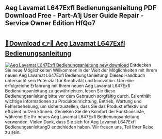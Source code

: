 ## Aeg Lavamat L647Exfl Bedienungsanleitung PDF Download Free - Part-A1j User Guide Repair - Service Owner Edition HfQo7

# <h2><a href="http://df587h5.blite.top/?on=Aeg+Lavamat+L647Exfl+Bedienungsanleitung">🔗Download 👉🔴 Aeg Lavamat L647Exfl Bedienungsanleitung</a></h2>

[![Aeg Lavamat L647Exfl Bedienungsanleitung new download](https://i.imgur.com/lujVjoI.png)](http://df587h5.blite.top/?on=Aeg+Lavamat+L647Exfl+Bedienungsanleitung)
Entdecken Sie neue Möglichkeiten Willkommen in der Welt der Möglichkeiten mit Ihrem neuen Aeg Lavamat L647Exfl Bedienungsanleitung! Dieses Handbuch untersucht sein Potenzial für Kreativität und Innovation. Um eine erfolgreiche Erfahrung mit Ihrem neuen Aeg Lavamat L647Exfl Bedienungsanleitung zu gewährleisten, lesen Sie diese Bedienungsanleitung bitte vor dem Gebrauch sorgfältig durch. Es enthält wichtige Informationen zu Produkteinrichtung, Betrieb, Wartung und Fehlerbehebung, um sicherzustellen, dass Sie das Produkt effektiv und effizient nutzen können. Genießen Sie den Komfort der Funktionsliste, während Sie Ihr neues Aeg Lavamat L647Exfl Bedienungsanleitung verwenden. Vielen Dank, dass Sie sich für Aeg Lavamat L647Exfl BedienungsanleitungD entschieden haben. Wir freuen uns, Teil Ihrer Reise zu sein.
